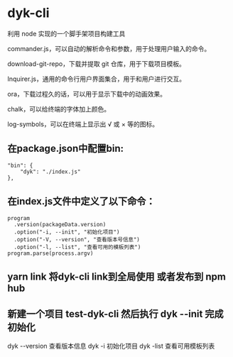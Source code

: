 # dyk-cli
利用 node 实现的一个脚手架项目构建工具

commander.js，可以自动的解析命令和参数，用于处理用户输入的命令。

download-git-repo，下载并提取 git 仓库，用于下载项目模板。

Inquirer.js，通用的命令行用户界面集合，用于和用户进行交互。

ora，下载过程久的话，可以用于显示下载中的动画效果。

chalk，可以给终端的字体加上颜色。

log-symbols，可以在终端上显示出 √ 或 × 等的图标。

## 在package.json中配置bin:
```
"bin": {
    "dyk": "./index.js"
},
```

## 在index.js文件中定义了以下命令：
```
program
  .version(packageData.version)
  .option("-i, --init", "初始化项目")
  .option("-V, --version", "查看版本号信息")
  .option("-l, --list", "查看可用的模板列表")
program.parse(process.argv)
```

## yarn link 将dyk-cli link到全局使用 或者发布到 npm hub
## 新建一个项目  test-dyk-cli 然后执行 dyk --init 完成初始化

dyk --version   查看版本信息
dyk -i    初始化项目
dyk -list 查看可用模板列表
